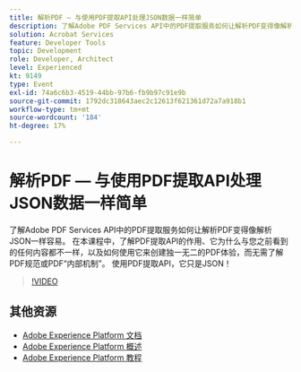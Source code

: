```yaml
---
title: 解析PDF — 与使用PDF提取API处理JSON数据一样简单
description: 了解Adobe PDF Services API中的PDF提取服务如何让解析PDF变得像解析JSON一样容易。 在本课程中，了解PDF提取API的作用、它为什么与您之前看到的任何内容都不一样，以及如何使用它来创建独一无二的PDF体验，而无需了解PDF规范或PDF“内部机制”。 使用PDF提取API，它只是JSON！
solution: Acrobat Services
feature: Developer Tools
topic: Development
role: Developer, Architect
level: Experienced
kt: 9149
type: Event
exl-id: 74a6c6b3-4519-44bb-97b6-fb9b97c91e9b
source-git-commit: 1792dc318643aec2c12613f621361d72a7a918b1
workflow-type: tm+mt
source-wordcount: '184'
ht-degree: 17%

---
```


# 解析PDF — 与使用PDF提取API处理JSON数据一样简单

了解Adobe PDF Services API中的PDF提取服务如何让解析PDF变得像解析JSON一样容易。 在本课程中，了解PDF提取API的作用、它为什么与您之前看到的任何内容都不一样，以及如何使用它来创建独一无二的PDF体验，而无需了解PDF规范或PDF“内部机制”。 使用PDF提取API，它只是JSON！


>[!VIDEO](https://video.tv.adobe.com/v/337600/?quality=12&learn=on&hidetitle=true)

## 其他资源

- [Adobe Experience Platform 文档](https://experienceleague.adobe.com/docs/experience-platform.html)
- [Adobe Experience Platform 概述](https://experienceleague.adobe.com/docs/experience-platform/landing/home.html?lang=zh-Hans)
- [Adobe Experience Platform 教程](https://experienceleague.adobe.com/docs/platform-learn/tutorials/overview.html?lang=en)
